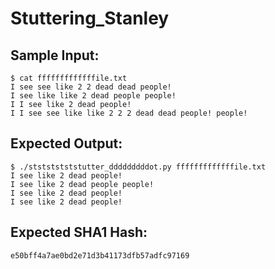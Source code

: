 # Stuttering_Stanley

## Sample Input:

```
$ cat fffffffffffffile.txt
I see see like 2 2 dead dead people!
I see like like 2 dead people people!
I I see like 2 dead people!
I I see see like like 2 2 2 dead dead people! people!
```
## Expected Output:

```
$ ./ststststststutter_dddddddddot.py fffffffffffffile.txt
I see like 2 dead people!
I see like 2 dead people people!
I see like 2 dead people!
I see like 2 dead people!
```
## Expected SHA1 Hash:

```
e50bff4a7ae0bd2e71d3b41173dfb57adfc97169
```
